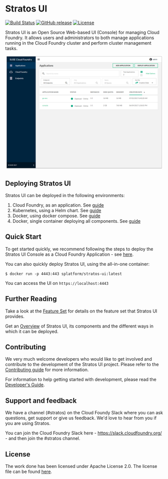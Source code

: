 # Stratos UI

[![Build Status](https://travis-ci.org/SUSE/stratos-ui.svg?branch=master)](https://travis-ci.org/kubernetes/dashboard)
[![GitHub release](https://img.shields.io/github/release/SUSE/stratos-ui.svg)](https://github.com/SUSE/stratos-ui/releases/latest)
[![License](https://img.shields.io/badge/License-Apache%202.0-blue.svg)](https://github.com/SUSE/stratos-ui/blob/master/LICENSE.md)

Stratos UI is an Open Source Web-based UI (Console) for managing Cloud Foundry. It allows users and administrators to both manage applications running in the Cloud Foundry cluster and perform cluster management tasks.

![Stratos UI Application view](docs/images/stratos-ui.png)

## Deploying Stratos UI

Stratos UI can be deployed in the following environments:

1. Cloud Foundry, as an application. See [guide](deploy/cloud-foundry)
2. Kubernetes, using a Helm chart. See [guide](deploy/kubernetes)
3. Docker, using docker compose. See [guide](deploy/docker-compose)
4. Docker, single container deploying all components. See [guide](deploy/all-in-one)

## Quick Start

To get started quickly, we recommend following the steps to deploy the Stratos UI Console as a Cloud Foundry Application - see [here](deploy/cloud-foundry).

You can also quickly deploy Stratos UI, using the all-in-one container:
```
$ docker run -p 4443:443 splatform/stratos-ui:latest 
```

You can access the UI on `https://localhost:4443`

## Further Reading
 
Take a look at the [Feature Set](docs/features.md) for details on the feature set that Stratos UI provides.
 
Get an [Overview](docs/overview.md) of Stratos UI, its components and the different ways in which it can be deployed.

## Contributing

We very much welcome developers who would like to get involved and contribute to the development of the Stratos UI project. Please refer to the [Contributing guide](CONTRIBUTING.md) for more information.

For information to help getting started with development, please read the [Developer's Guide](docs/development.md).

## Support and feedback

We have a channel (#stratos) on the Cloud Foundy Slack where you can ask questions, get support or give us feedback. We'd love to hear from you if you are using Stratos.

You can join the Cloud Foundry Slack here - https://slack.cloudfoundry.org/  - and then join the #stratos channel.

## License

The work done has been licensed under Apache License 2.0. The license file can be found [here](LICENSE.md).

